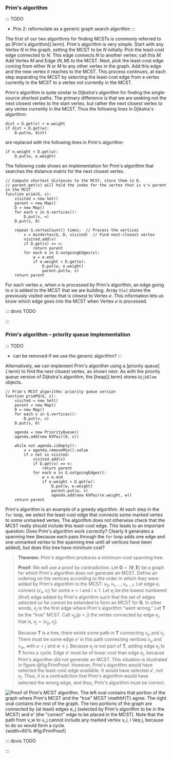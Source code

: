 
### Prim's algorithm

::: TODO
- Prio 2: reformulate as a generic graph search algorithm
:::

The first of our two algorithms for finding MCSTs is commonly referred
to as [Prim's algorithm]{.term}. Prim's
algorithm is very simple. Start with any Vertex $N$ in the graph,
setting the MCST to be $N$ initially. Pick the least-cost edge connected
to $N$. This edge connects $N$ to another vertex; call this $M$. Add
Vertex $M$ and Edge $(N, M)$ to the MCST. Next, pick the least-cost edge
coming from either $N$ or $M$ to any other vertex in the graph. Add this
edge and the new vertex it reaches to the MCST. This process continues,
at each step expanding the MCST by selecting the least-cost edge from a
vertex currently in the MCST to a vertex not currently in the MCST.

Prim's algorithm is quite similar to Dijkstra's algorithm for finding
the single-source shortest paths. The primary difference is that we are
seeking not the next closest vertex to the start vertex, but rather the
next closest vertex to any vertex currently in the MCST. Thus the
following lines in Djikstra's algorithm:

    dist = D.get(v) + e.weight
    if dist < D.get(w):
        D.put(w, dist)

are replaced with the following lines in Prim's algorithm:

    if e.weight < D.get(w):
        D.put(w, e.weight)

The following code shows an implementation for Prim's algorithm that
searches the distance matrix for the next closest vertex.

    // Compute shortest distances to the MCST, store them in D.
    // parent.get(v) will hold the index for the vertex that is v's parent in the MCST
    function prim(G, s):
        visited = new Set()
        parent = new Map()
        D = new Map()
        for each v in G.vertices():
            D.put(v, ∞)
        D.put(s, 0)

        repeat G.vertexCount() times:  // Process the vertices
            v = minVertex(G, D, visited)  // Find next-closest vertex
            visited.add(v)
            if D.get(v) == ∞:
                return parent
            for each e in G.outgoingEdges(v):
                w = e.end
                if e.weight < D.get(w):
                    D.put(w, e.weight)
                    parent.put(w, v)
        return parent

For each vertex *e*, when *e* is processed by Prim's algorithm, an edge
going to *e* is added to the MCST that we are building. Array `V[e]`
stores the previously visited vertex that is closest to Vertex *e*.
This information lets us know which edge goes into the
MCST when Vertex *e* is processed.

::: dsvis
TODO

<inlineav id="primCON" src="Graph/primCON.js" name="Prim's Minimum Cost Spanning Tree Algorithm Slideshow" links="Graph/primCON.css"/>
:::

<!--
### Invariants
 -->

### Prim's algorithm – priority queue implementation

::: TODO
- can be removed if we use the generic algorithm?
:::

Alternatively, we can implement Prim's algorithm using a
[priority queue]{.term} to find the next closest
vertex, as shown next. As with the priority queue version of Dijkstra's
algorithm, the [heap]{.term} stores `DijkElem`
objects.

    // Prim's MCST algorithm: priority queue version
    function primPQ(G, s):
        visited = new Set()
        parent = new Map()
        D = new Map()
        for each v in G.vertices():
            D.put(v, ∞)
        D.put(s, 0)

        agenda = new PriorityQueue()
        agenda.add(new KVPair(0, s))

        while not agenda.isEmpty():
            v = agenda.removeMin().value
            if v not in visited:
                visited.add(v)
                if D.get(v) == ∞:
                    return parent
                for each e in G.outgoingEdges():
                    w = e.end
                    if e.weight < D.get(w):
                        D.put(w, e.weight)
                        parent.put(w, v)
                        agenda.add(new KVPair(e.weight, w))
        return parent


Prim's algorithm is an example of a greedy algorithm. At each step in
the `for` loop, we select the least-cost edge that connects some marked
vertex to some unmarked vertex. The algorithm does not otherwise check
that the MCST really should include this least-cost edge. This leads to
an important question: Does Prim's algorithm work correctly? Clearly it
generates a spanning tree (because each pass through the `for` loop adds
one edge and one unmarked vertex to the spanning tree until all vertices
have been added), but does this tree have minimum cost?

> **Theorem:** Prim's algorithm produces a minimum-cost spanning tree.
>
> **Proof:** We will use a proof by contradiction. Let
> $\mathbf{G} = (\mathbf{V}, \mathbf{E})$ be a graph for which Prim's
> algorithm does *not* generate an MCST. Define an ordering on the
> vertices according to the order in which they were added by Prim's
> algorithm to the MCST: $v_0, v_1, ..., v_{n-1}$. Let edge $e_i$
> connect $(v_x, v_i)$ for some $x < i$ and $i \leq 1$. Let $e_j$ be the
> lowest numbered (first) edge added by Prim's algorithm such that the
> set of edges selected so far *cannot* be extended to form an MCST for
> $\mathbf{G}$. In other words, $e_j$ is the first edge where Prim's
> algorithm "went wrong." Let $\mathbf{T}$ be the "true" MCST. Call
> $v_p (p<j)$ the vertex connected by edge $e_j$, that is,
> $e_j = (v_p, v_j)$.
>
> Because $\mathbf{T}$ is a tree, there exists some path in $\mathbf{T}$
> connecting $v_p$ and $v_j$. There must be some edge $e'$ in this path
> connecting vertices $v_u$ and $v_w$, with $u < j$ and $w \geq j$.
> Because $e_j$ is not part of $\mathbf{T}$, adding edge $e_j$ to
> $\mathbf{T}$ forms a cycle. Edge $e'$ must be of lower cost than edge
> $e_j$, because Prim's algorithm did not generate an MCST. This
> situation is illustrated in
> figure @fig:PrimProof. However, Prim's
> algorithm would have selected the least-cost edge available. It would
> have selected $e'$, not $e_j$. Thus, it is a contradiction that
> Prim's algorithm would have selected the wrong edge, and thus,
> Prim's algorithm must be correct.

![Proof of Prim's MCST algorithm.
The left oval contains that portion of the
graph where Prim's MCST and the "true" MCST $\mathbf{T}$ agree. The
right oval contains the rest of the graph. The two portions of the graph
are connected by (at least) edges $e_j$ (selected by Prim's algorithm
to be in the MCST) and $e'$ (the "correct" edge to be placed in the
MCST). Note that the path from $v_w$ to $v_j$ cannot include any marked
vertex $v_i, i \leq j$, because to do so would form a cycle.
](images/PrimMST.png){width=60% #fig:PrimProof}


::: dsvis
TODO

<avembed id="PrimPE" src="Graph/PrimPE.html" type="pe" name="Prim's Algorithm Proficiency Exercise"/>
:::
